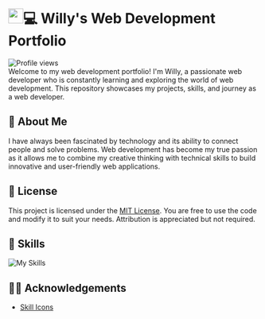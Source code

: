 
# <img src="https://raw.githubusercontent.com/MartinHeinz/MartinHeinz/master/wave.gif" width="30px" height="30px" />💻 Willy's Web Development Portfolio
![Profile views](https://gpvc.arturio.dev/willywdev)  
Welcome to my web development portfolio! I'm Willy, a passionate web developer who is constantly learning and exploring the world of web development. This repository showcases my projects, skills, and journey as a web developer.


## 🚀 About Me
I have always been fascinated by technology and its ability to connect people and solve problems. Web development has become my true passion as it allows me to combine my creative thinking with technical skills to build innovative and user-friendly web applications.


## 📃 License
This project is licensed under the [MIT License](https://choosealicense.com/licenses/mit/). You are free to use the code and modify it to suit your needs. Attribution is appreciated but not required.
## 🧠 Skills

![My Skills](https://skillicons.dev/icons?i=html,css,sass,bootstrap,js,jquery,git,electron,figma,ps,vite )
## ✌🏻 Acknowledgements

 - [Skill Icons](https://github.com/tandpfun/skill-icons)


